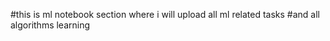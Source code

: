 #this is ml notebook section where i will upload all ml related tasks
#and all algorithms learning

